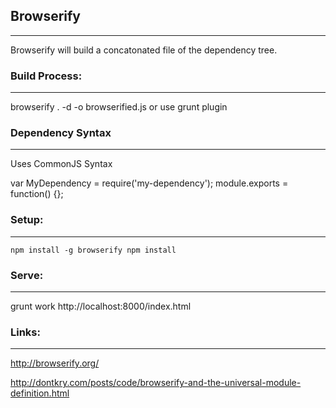 ## Browserify
---
Browserify will build a concatonated file of the dependency tree.

### Build Process:
---
browserify . -d -o browserified.js
or use grunt plugin


### Dependency Syntax
---
Uses CommonJS Syntax

var MyDependency = require('my-dependency');
module.exports = function() {};

### Setup:
---
`
npm install -g browserify
npm install
`

### Serve:
---
grunt work
http://localhost:8000/index.html



### Links:
---
http://browserify.org/

http://dontkry.com/posts/code/browserify-and-the-universal-module-definition.html

